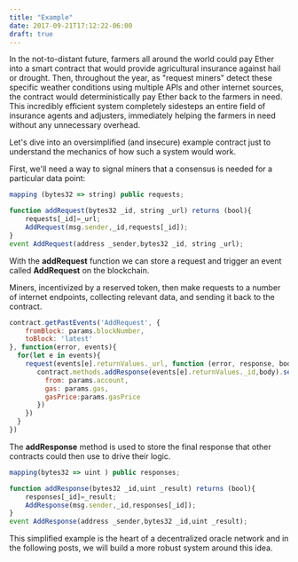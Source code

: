 ```yaml
---
title: "Example"
date: 2017-09-21T17:12:22-06:00
draft: true
---
```


In the not-to-distant future, farmers all around the world could pay Ether into a smart contract that would provide agricultural insurance against hail or drought. Then, throughout the year, as "request miners" detect these specific weather conditions using multiple APIs and other internet sources, the contract would deterministically pay Ether back to the farmers in need. This incredibly efficient system completely sidesteps an entire field of insurance agents and adjusters, immediately helping the farmers in need without any unnecessary overhead.  

Let's dive into an oversimplified (and insecure) example contract just to understand the mechanics of how such a system would work.

First, we'll need a way to signal miners that a consensus is needed for a particular data point:
```javascript
mapping (bytes32 => string) public requests;

function addRequest(bytes32 _id, string _url) returns (bool){
    requests[_id]=_url;
    AddRequest(msg.sender,_id,requests[_id]);
}
event AddRequest(address _sender,bytes32 _id, string _url);
```

With the **addRequest** function we can store a request and trigger an event called **AddRequest** on the blockchain.

Miners, incentivized by a reserved token, then make requests to a number of internet endpoints, collecting relevant data, and sending it back to the contract.
```javascript
contract.getPastEvents('AddRequest', {
    fromBlock: params.blockNumber,
    toBlock: 'latest'
}, function(error, events){
  for(let e in events){
    request(events[e].returnValues._url, function (error, response, body) {
       contract.methods.addResponse(events[e].returnValues._id,body).send({
         from: params.account,
         gas: params.gas,
         gasPrice:params.gasPrice
       })
    })
  }
})
```

The **addResponse** method is used to store the final response that other contracts could then use to drive their logic.
```javascript
mapping(bytes32 => uint ) public responses;

function addResponse(bytes32 _id,uint _result) returns (bool){
    responses[_id]=_result;
    AddResponse(msg.sender,_id,responses[_id]);
}
event AddResponse(address _sender,bytes32 _id,uint _result);
```

This simplified example is the heart of a decentralized oracle network and in the following posts, we will build a more robust system around this idea.

